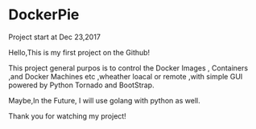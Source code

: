 # DockerPie

Project start at Dec 23,2017 

Hello,This is my first project on the Github!

This project general purpos is to control the Docker Images , Containers ,and Docker Machines etc ,wheather loacal or remote ,with simple GUI powered by Python  Tornado and BootStrap.

Maybe,In the Future, I will use golang with python as well.

Thank you for watching my project!

